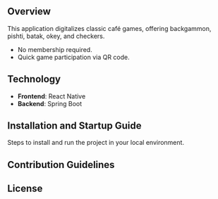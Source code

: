 
## Overview
This application digitalizes classic café games, offering backgammon, pishti, batak, okey, and checkers.

- No membership required.
- Quick game participation via QR code.

## Technology
- **Frontend**: React Native
- **Backend**: Spring Boot

## Installation and Startup Guide
Steps to install and run the project in your local environment.

## Contribution Guidelines

## License
